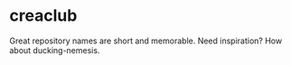 creaclub
========

Great repository names are short and memorable. Need inspiration? How about ducking-nemesis. 
